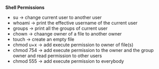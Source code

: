 **Shell Permissions**
- su -> change current user to another user
- whoami -> print the effective username of the current user
- groups -> print all the groups of current user
- chown -> chaange owner of a file to another owner
- touch -> create an empty file
- chmod u+x -> add execute permission to owner of file(s)
- chmod 754 -> add execute permission to the owner and the group owner and read permission to other users
- chmod 555 -> add execute permission to everybody
